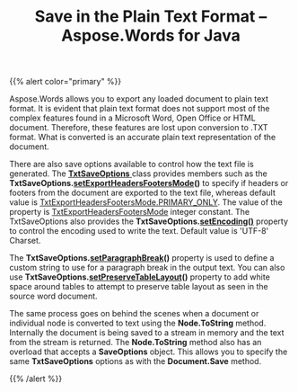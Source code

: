 ﻿---
title: Save in the Plain Text Format – Aspose.Words for Java
articleTitle: Save in the Plain Text Format
linktitle: Save in the Plain Text Format
description: "Export to Plain Text – TXT format using different saving features."
type: docs
weight: 10
url: /java/save-in-the-plain-text-format/
---

{{% alert color="primary" %}}

Aspose.Words allows you to export any loaded document to plain text format. It is evident that plain text format does not support most of the complex features found in a Microsoft Word, Open Office or HTML document. Therefore, these features are lost upon conversion to .TXT format. What is converted is an accurate plain text representation of the document.

There are also save options available to control how the text file is generated. The [**TxtSaveOptions** ](https://apireference.aspose.com/words/java/com.aspose.words/txtsaveoptions)class provides members such as the **TxtSaveOptions.[setExportHeadersFootersMode](https://apireference.aspose.com/words/java/com.aspose.words/txtsaveoptions#ExportHeadersFootersMode)()** to specify if headers or footers from the document are exported to the text file, whereas default value is [TxtExportHeadersFootersMode.PRIMARY_ONLY](https://apireference.aspose.com/words/java/com.aspose.words/TxtExportHeadersFootersMode#PRIMARY_ONLY "field in class com.aspose.words.TxtExportHeadersFootersMode"). The value of the property is [TxtExportHeadersFootersMode](https://apireference.aspose.com/words/java/com.aspose.words/TxtExportHeadersFootersMode "Utility class in com.aspose.words") integer constant. The TxtSaveOptions also provides the **TxtSaveOptions.[setEncoding()](https://apireference.aspose.com/words/java/com.aspose.words/txtsaveoptions#Encoding)** property to control the encoding used to write the text. Default value is 'UTF-8' Charset.

The **TxtSaveOptions.[setParagraphBreak](https://apireference.aspose.com/words/java/com.aspose.words/txtsaveoptions#ParagraphBreak)()** property is used to define a custom string to use for a paragraph break in the output text. You can also use **TxtSaveOptions.[setPreserveTableLayout](https://apireference.aspose.com/words/java/com.aspose.words/txtsaveoptions#PreserveTableLayout)()** property to add white space around tables to attempt to preserve table layout as seen in the source word document.

The same process goes on behind the scenes when a document or individual node is converted to text using the **Node.ToString** method. Internally the document is being saved to a stream in memory and the text from the stream is returned. The **Node.ToString** method also has an overload that accepts a **SaveOptions** object. This allows you to specify the same **TxtSaveOptions** options as with the **Document.Save** method.

{{% /alert %}}

